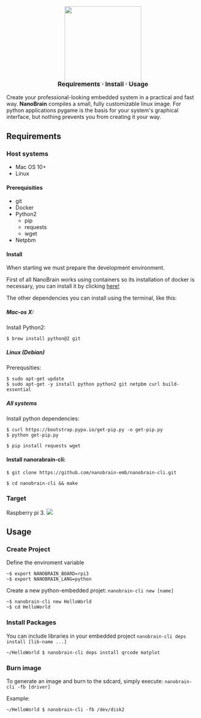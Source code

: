<div style="position: relative; width: 200px; left: 50%; margin-left: -100px; margin-bottom: -30px;">
<img style="width: 200px;" src="https://avatars1.githubusercontent.com/u/62779874?v=4" />
</div>

</p>
<h3 align="center">
	<a  style="text-decoration: none"  href="#requirements">Requirements</a>
	<span> · </span>
	<a  style="text-decoration: none"  href="#install">Install</a>
	<span> · </span>
	<a  style="text-decoration: none"  href="#usage">Usage</a>
</h3>

Create your professional-looking embedded system in a practical and fast way. **NanoBrain** compiles a small, fully customizable linux image. For python applications pygame is the basis for your system's graphical interface, but nothing prevents you from creating it your way.

## Requirements
### Host systems
* Mac OS 10+
* Linux

#### Prerequisities

* git
* Docker
* Python2
	* pip
	* requests
	* wget
* Netpbm

#### Install

When starting we must prepare the development environment.

First of all NanoBrain works using containers so its installation of docker is necessary, you can install it by clicking [here!](https://www.docker.com/get-started)

The other dependencies you can install using the terminal, like this:

##### Mac-os X:
Install Python2:

``` 
$ brew install python@2 git
```
##### Linux (Debian)

Prerequsities:

```
$ sudo apt-get update
$ sudo apt-get -y install python python2 git netpbm curl build-essential
```
##### All systems
Install python dependencies:

```
$ curl https://bootstrap.pypa.io/get-pip.py -o get-pip.py
$ python get-pip.py
```
```
$ pip install requests wget
```

#### Install nanorabrain-cli: 

```
$ git clone https://github.com/nanobrain-emb/nanobrain-cli.git
```
```
$ cd nanobrain-cli && make
```
### Target
Raspberry pi 3.
![](https://miro.medium.com/max/1400/1*A2gpUDLyOx903dVUStHFTA.jpeg)

## Usage

### Create Project

Define the enviroment variable

```
~$ export NANOBRAIN_BOARD=rpi3
~$ export NANOBRAIN_LANG=python
```

Create a new python-embedded projet: `nanobrain-cli new [name]`

```
~$ nanobrain-cli new HelloWorld
~$ cd HelloWorld
```

### Install Packages

You can include libraries in your embedded project `nanobrain-cli deps install [lib-name ...]`

```
~/HelloWorld $ nanobrain-cli deps install qrcode matplot
```

### Burn image
To generate an image and burn to the sdcard, simply execute: `nanobrain-cli -fb [driver]`

Example:
```
~/HelloWorld $ nanobrain-cli -fb /dev/disk2
```




